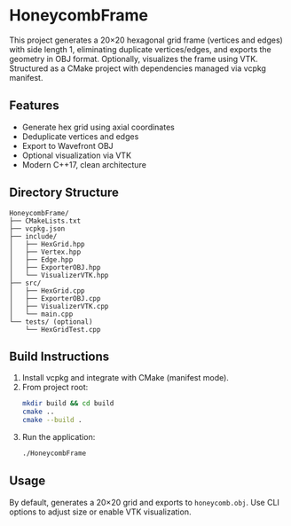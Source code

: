 # HoneycombFrame

This project generates a 20×20 hexagonal grid frame (vertices and edges) with side length 1,
eliminating duplicate vertices/edges, and exports the geometry in OBJ format. Optionally,
visualizes the frame using VTK. Structured as a CMake project with dependencies managed via vcpkg manifest.

## Features
- Generate hex grid using axial coordinates
- Deduplicate vertices and edges
- Export to Wavefront OBJ
- Optional visualization via VTK
- Modern C++17, clean architecture

## Directory Structure
```
HoneycombFrame/
├── CMakeLists.txt
├── vcpkg.json
├── include/
│   ├── HexGrid.hpp
│   ├── Vertex.hpp
│   ├── Edge.hpp
│   ├── ExporterOBJ.hpp
│   └── VisualizerVTK.hpp
├── src/
│   ├── HexGrid.cpp
│   ├── ExporterOBJ.cpp
│   ├── VisualizerVTK.cpp
│   └── main.cpp
└── tests/ (optional)
    └── HexGridTest.cpp
```

## Build Instructions
1. Install vcpkg and integrate with CMake (manifest mode).
2. From project root:
   ```sh
   mkdir build && cd build
   cmake ..
   cmake --build .
   ```
3. Run the application:
   ```sh
   ./HoneycombFrame
   ```

## Usage
By default, generates a 20×20 grid and exports to `honeycomb.obj`. Use CLI options to adjust size or enable VTK visualization.

